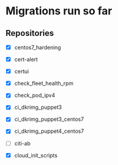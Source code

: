 # Migrations run so far

## Repositories

- [x] centos7_hardening
- [x] cert-alert 
- [x] certui 
- [x] check_fleet_health_rpm
- [x] check_pod_ipv4
- [x] ci_dkrimg_puppet3
- [x] ci_dkrimg_puppet3_centos7
- [x] ci_dkrimg_puppet4_centos7
- [ ] citi-ab
- [x] cloud_init_scripts 

